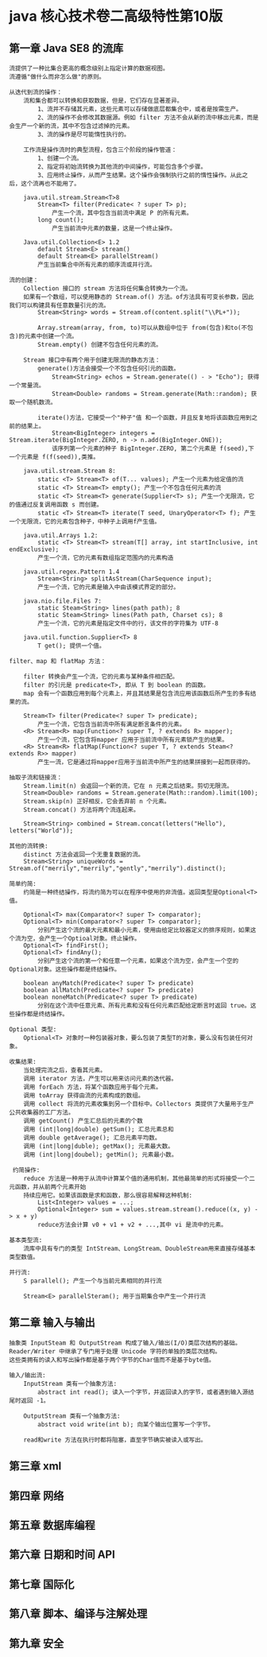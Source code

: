 # java 核心技术卷二高级特性第10版

## 第一章 Java SE8 的流库
    流提供了一种比集合更高的概念级别上指定计算的数据视图。
    流遵循"做什么而非怎么做"的原则。

    从迭代到流的操作：
        流和集合都可以转换和获取数据，但是，它们存在显著差异。
            1、流并不存储其元素，这些元素可以存储做底层都集合中，或者是按需生产。
            2、流的操作不会修改其数据源。例如 filter 方法不会从新的流中移出元素，而是会生产一个新的流，其中不包含过滤掉的元素。
            3、流的操作是尽可能惰性执行的。

        工作流是操作流时的典型流程，包含三个阶段的操作管道：
            1、创建一个流。
            2、指定将初始流转换为其他流的中间操作，可能包含多个步骤。
            3、应用终止操作，从而产生结果。这个操作会强制执行之前的惰性操作。从此之后，这个流再也不能用了。

        java.util.stream.Stream<T>8
            Stream<T> filter(Predicate< ? super T> p);
                产生一个流，其中包含当前流中满足 P 的所有元素。
            long count();
                产生当前流中元素的数量，这是一个终止操作。

        Java.util.Collection<E> 1.2
            default Stream<E> stream()
            default Stream<E> parallelStream()
            产生当前集合中所有元素的顺序流或并行流。

    流的创建：
        Collection 接口的 stream 方法将任何集合转换为一个流。
        如果有一个数组，可以使用静态的 Stream.of() 方法。of方法具有可变长参数，因此我们可以构建具有任意数量引元的流。
            Stream<String> words = Stream.of(content.split("\\PL+")); 
            
            Array.stream(array, from, to)可以从数组中位于 from(包含)和to(不包含)的元素中创建一个流。
            Stream.empty() 创建不包含任何元素的流。

        Stream 接口中有两个用于创建无限流的静态方法：
            generate()方法会接受一个不包含任何引元的函数。
                Stream<String> echos = Stream.generate(() - > "Echo"); 获得一个常量流。
                Stream<Double> randoms = Stream.generate(Math::random); 获取一个随机数流。
            
            iterate()方法，它接受一个"种子"值 和一个函数，并且反复地将该函数应用到之前的结果上。
                Stream<BigInteger> integers = Stream.iterate(BigInteger.ZERO, n -> n.add(BigInteger.ONE));
                该序列第一个元素的种子 BigInteger.ZERO, 第二个元素是 f(seed),下一个元素是 f(f(seed)),类推。

        java.util.stream.Stream 8:
            static <T> Stream<T> of(T... values); 产生一个元素为给定值的流
            static <T> Stream<T> empty(); 产生一个不包含任何元素的流
            static <T> Stream<T> generate(Supplier<T> s); 产生一个无限流，它的值通过反复调用函数 s 而创建。
            static <T> Stream<T> iterate(T seed, UnaryOperator<T> f); 产生一个无限流，它的元素包含种子，中种子上调用f产生值。

        java.util.Arrays 1.2:
            static <T> Stream<T> stream(T[] array, int startInclusive, int endExclusive);
            产生一个流，它的元素有数组指定范围内的元素构造
        
        java.util.regex.Pattern 1.4
            Stream<String> splitAsStream(CharSequence input);
            产生一个流，它的元素是输入中由该模式界定的部分。

        java.nio.file.Files 7:
            static Steam<String> lines(path path); 8
            static Steam<String> lines(Path path, Charset cs); 8
            产生一个流，它的元素是指定文件中的行，该文件的字符集为 UTF-8

        java.util.function.Supplier<T> 8
            T get(); 提供一个值。

    filter、map 和 flatMap 方法：

        filter 转换会产生一个流，它的元素与某种条件相匹配。
        filter 的引元是 predicate<T>, 即从 T 到 boolean 的函数。
        map 会有一个函数应用到每个元素上，并且其结果是包含流应用该函数后所产生的多有结果的流。
        
        Stream<T> filter(Predicate<? super T> predicate);  
            产生一个流，它包含当前流中所有满足断言条件的元素。
        <R> Stream<R> map(Function<? super T, ? extends R> mapper);
            产生一个流，它包含将mapper 应用于当前流中所有元素锁产生的结果。
        <R> Stream<R> flatMap(Function<? super T, ? extends Steam<? extends R>> mapper)
            产生一流，它是通过将mapper应用于当前流中所产生的结果拼接到一起而获得的。

    抽取子流和链接流：
        Stream.limit(n) 会返回一个新的流，它在 n 元素之后结束。剪切无限流。
        Stream<Double> randoms = Stream.generate(Math::random).limit(100);
        Stream.skip(n) 正好相反，它会丢弃前 n 个元素。
        Stream.concat() 方法将两个流连起来。

        Stream<String> combined = Stream.concat(letters("Hello"), letters("World"));

    其他的流转换:
        distinct 方法会返回一个无重复数据的流。
        Stream<String> uniqueWords = Stream.of("merrily","merrily","gently","merrily").distinct();
        
    简单约简:
        约简是一种终结操作，将流约简为可以在程序中使用的非流值。返回类型是Optional<T>值。
        
        Optional<T> max(Comparator<? super T> comparator);
        Optional<T> min(Comparator<? super T> comparator);
            分别产生这个流的最大元素和最小元素，使用由给定比较器定义的排序规则，如果这个流为空，会产生一个Optioal对象。终止操作。
        Optional<T> findFirst();
        Optional<T> findAny();
            分别产生这个流的第一个和任意一个元素，如果这个流为空，会产生一个空的Optional对象。这些操作都是终结操作。
        
        boolean anyMatch(Predicate<? super T> predicate)
        boolean allMatch(Predicate<? super T> predicate)
        boolean noneMatch(Predicate<? super T> predicate)
            分别在这个流中任意元素、所有元素和没有任何元素匹配给定断言时返回 true。这些操作都是终结操作。

    Optional 类型:
        Optional<T> 对象时一种包装器对象，要么包装了类型T的对象，要么没有包装任何对象。  
                               
    收集结果:
        当处理完流之后，查看其元素。
        调用 iterator 方法，产生可以用来访问元素的迭代器。
        调用 forEach 方法，将某个函数应用于每个元素。
        调用 toArray 获得由流的元素构成的数组。
        调用 collect 将流的元素收集到另一个目标中。Collectors 类提供了大量用于生产公共收集器的工厂方法。
        调用 getCount() 产生汇总后的元素的个数
        调用 (int|long|double) getSum(); 汇总元素总和
        调用 double getAverage(); 汇总元素平均数。
        调用 (int|long|duble); getMax(); 元素最大数。
        调用 (int|long|doubel); getMin(); 元素最小数。
    
     约简操作:      
        reduce 方法是一种用于从流中计算某个值的通用机制，其他最简单的形式将接受一个二元函数，并从前两个元素开始
        持续应用它。如果该函数是求和函数，那么很容易解释这种机制:
            List<Integer> values = ...;
            Optional<Integer> sum = values.stream.stream().reduce((x, y) -> x + y) 
            reduce方法会计算 v0 + v1 + v2 + ...,其中 vi 是流中的元素。         
    
    基本类型流:
        流库中具有专门的类型 IntStream、LongStream、DoubleStream用来直接存储基本类型数值。
                 
    并行流:
        S parallel(); 产生一个与当前元素相同的并行流
        
        Stream<E> parallelSteram(); 用于当期集合中产生一个并行流
            
                
    
## 第二章 输入与输出
    
    抽象类 InputSteam 和 OutputStream 构成了输入/输出(I/O)类层次结构的基础。
    Reader/Writer 中继承了专门用于处理 Unicode 字符的单独的类层次结构。
    这些类拥有的读入和写出操作都是基于两个字节的Char值而不是基于byte值。
  
    输入/输出流:
        InputStream 类有一个抽象方法:
            abstract int read(); 读入一个字节，并返回读入的字节，或者遇到输入源结尾时返回 -1。
        
        OutputStream 类有一个抽象方法:
            abstract void write(int b); 向某个输出位置写一个字节。
        
        read和write 方法在执行时都将阻塞，直至字节确实被读入或写出。
          



## 第三章 xml
				
## 第四章 网络

## 第五章 数据库编程

## 第六章 日期和时间 API

## 第七章 国际化

## 第八章 脚本、编译与注解处理

## 第九章 安全